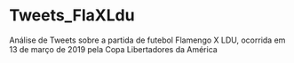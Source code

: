 # Tweets_FlaXLdu
Análise de Tweets sobre a partida de futebol Flamengo X LDU, ocorrida em 13 de março de 2019 pela Copa Libertadores da América
